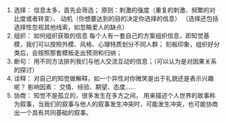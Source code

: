 1. 选择：
信息太多，首先会筛选；
原则：刺激的强度（重复的刺激、频繁的对比度或者转变）、
动机（你想要达到的目的决定你选择的信息）
（选择还包括选择性忽视其他线索，如忽略爱人的缺点）
2. 组织：
如何组织获取的信息
每个人有一套自己的方案组织信息，即知觉基模，我们可以按照外模、风格、心理特质划分不同人群；
刻板印象，组织好分类后，会按照那套模板走出预测和归纳；
3. 断句：
用不同方法排列我们与他人交流互动的信息；（可以认为是对因果关系的探讨）
4. 诠释：
对自己的知觉做解释，如一个异性对你微笑是出于礼貌还是表示兴趣呢？
影响因素：
交情、经验、期望、态度……
5. 协商：
知觉不是孤立的，很多发生在多方之间，
用来描述个人世界的故事称为叙事，当我们的叙事与他人的叙事发生冲突时，可能发生冲突，也可能协商出一个具有共同基础的叙事。
